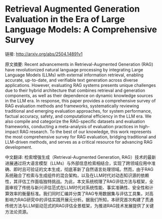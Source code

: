 # Retrieval Augmented Generation Evaluation in the Era of Large Language Models: A Comprehensive Survey

链接: http://arxiv.org/abs/2504.14891v1

原文摘要:
Recent advancements in Retrieval-Augmented Generation (RAG) have
revolutionized natural language processing by integrating Large Language Models
(LLMs) with external information retrieval, enabling accurate, up-to-date, and
verifiable text generation across diverse applications. However, evaluating RAG
systems presents unique challenges due to their hybrid architecture that
combines retrieval and generation components, as well as their dependence on
dynamic knowledge sources in the LLM era. In response, this paper provides a
comprehensive survey of RAG evaluation methods and frameworks, systematically
reviewing traditional and emerging evaluation approaches, for system
performance, factual accuracy, safety, and computational efficiency in the LLM
era. We also compile and categorize the RAG-specific datasets and evaluation
frameworks, conducting a meta-analysis of evaluation practices in high-impact
RAG research. To the best of our knowledge, this work represents the most
comprehensive survey for RAG evaluation, bridging traditional and LLM-driven
methods, and serves as a critical resource for advancing RAG development.

中文翻译:
检索增强生成（Retrieval-Augmented Generation, RAG）技术的最新进展通过将大语言模型（LLMs）与外部信息检索相结合，实现了跨领域应用中准确、即时且可验证的文本生成，彻底革新了自然语言处理领域。然而，由于RAG系统融合了检索与生成组件的混合架构，以及在LLM时代对动态知识源的依赖性，其评估工作面临独特挑战。为此，本文系统梳理了RAG评估方法与框架，全面审视了传统与新兴评估范式在LLM时代对系统性能、事实准确性、安全性和计算效率的衡量标准。我们同时汇编并分类了RAG专用数据集与评估工具集，对高影响力RAG研究中的评估实践开展元分析。据我们所知，本研究首次构建了贯通传统方法与LLM驱动范式的RAG评估全景框架，为推进RAG技术发展提供了关键方法论资源。
